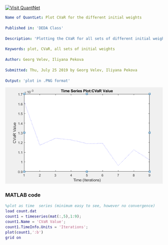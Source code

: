 [<img src="https://github.com/QuantLet/Styleguide-and-FAQ/blob/master/pictures/banner.png" width="888" alt="Visit QuantNet">](http://quantlet.de/)

```yaml
Name of QuantLet: Plot CVaR for the different initial weights

Published in: 'DEDA Class'

Description: 'Plotting the CVaR for all sets of different initial weights'

Keywords: plot, CVaR, all sets of initial weights

Author: Georg Velev, Iliyana Pekova

Submitted: Thu, July 25 2019 by Georg Velev, Iliyana Pekova

Output: 'plot in .PNG format'
```

![Picture1](plot.PNG)


### MATLAB code
```matlab
%plot as time  series (minimum easy to see, however no convergence)
load count.dat
count1 = timeseries(mat(:,5),1:9);
count1.Name = 'CVaR Value';
count1.TimeInfo.Units = 'Iterations';
plot(count1,':b')
grid on
```
